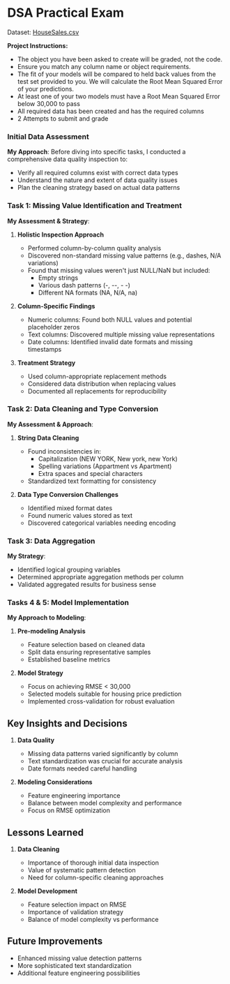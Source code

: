 # DSA Practical Exam
Dataset: [HouseSales.csv](https://github.com/snoowbirvd/Data-Scientist-Assoc.-Practical-Exam/blob/62cdec419d676ac7ebe4ba0650c76f2b9befa1ad/house_sales.csv)

**Project Instructions:**
- The object you have been asked to create will be graded, not the code.
- Ensure you match any column name or object requirements.
- The fit of your models will be compared to held back values from the test set provided to you. We will calculate the Root Mean Squared Error of your predictions.
- At least one of your two models must have a Root Mean Squared Error below 30,000 to pass
- All required data has been created and has the required columns
- 2 Attempts to submit and grade 

### Initial Data Assessment
**My Approach**: Before diving into specific tasks, I conducted a comprehensive data quality inspection to:
- Verify all required columns exist with correct data types
- Understand the nature and extent of data quality issues
- Plan the cleaning strategy based on actual data patterns

### Task 1: Missing Value Identification and Treatment
**My Assessment & Strategy**:
1. **Holistic Inspection Approach**
   - Performed column-by-column quality analysis
   - Discovered non-standard missing value patterns (e.g., dashes, N/A variations)
   - Found that missing values weren't just NULL/NaN but included:
     - Empty strings
     - Various dash patterns (-, --, - -)
     - Different NA formats (NA, N/A, na)

2. **Column-Specific Findings**
   - Numeric columns: Found both NULL values and potential placeholder zeros
   - Text columns: Discovered multiple missing value representations
   - Date columns: Identified invalid date formats and missing timestamps

3. **Treatment Strategy**
   - Used column-appropriate replacement methods
   - Considered data distribution when replacing values
   - Documented all replacements for reproducibility

### Task 2: Data Cleaning and Type Conversion
**My Assessment & Approach**:

1. **String Data Cleaning**
   - Found inconsistencies in:
     - Capitalization (NEW YORK, New york, new York)
     - Spelling variations (Appartment vs Apartment)
     - Extra spaces and special characters
   - Standardized text formatting for consistency

2. **Data Type Conversion Challenges**
   - Identified mixed format dates
   - Found numeric values stored as text
   - Discovered categorical variables needing encoding

### Task 3: Data Aggregation
**My Strategy**:
- Identified logical grouping variables
- Determined appropriate aggregation methods per column
- Validated aggregated results for business sense

### Tasks 4 & 5: Model Implementation
**My Approach to Modeling**:
1. **Pre-modeling Analysis**
   - Feature selection based on cleaned data
   - Split data ensuring representative samples
   - Established baseline metrics

2. **Model Strategy**
   - Focus on achieving RMSE < 30,000
   - Selected models suitable for housing price prediction
   - Implemented cross-validation for robust evaluation

## Key Insights and Decisions
1. **Data Quality**
   - Missing data patterns varied significantly by column
   - Text standardization was crucial for accurate analysis
   - Date formats needed careful handling

2. **Modeling Considerations**
   - Feature engineering importance
   - Balance between model complexity and performance
   - Focus on RMSE optimization

## Lessons Learned
1. **Data Cleaning**
   - Importance of thorough initial data inspection
   - Value of systematic pattern detection
   - Need for column-specific cleaning approaches

2. **Model Development**
   - Feature selection impact on RMSE
   - Importance of validation strategy
   - Balance of model complexity vs performance

## Future Improvements
- Enhanced missing value detection patterns
- More sophisticated text standardization
- Additional feature engineering possibilities
